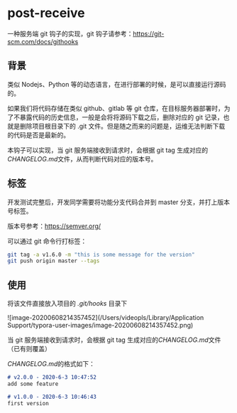 # post-receive

一种服务端 git 钩子的实现，git 钩子请参考：https://git-scm.com/docs/githooks

## 背景

类似 Nodejs、Python 等的动态语言，在进行部署的时候，是可以直接运行源码的。

如果我们将代码存储在类似 github、gitlab 等 git 仓库，在目标服务器部署时，为了不暴露代码的历史信息，一般是会将将源码下载之后，删除对应的 git 记录，也就是删除项目根目录下的 .git 文件。但是随之而来的问题是，运维无法判断下载的代码是否是最新的。

本钩子可以实现，当 git 服务端接收到请求时，会根据 git tag 生成对应的*CHANGELOG.md*文件，从而判断代码对应的版本号。

## 标签

开发测试完整后，开发同学需要将功能分支代码合并到 master 分支，并打上版本号标签。

版本号参考：https://semver.org/

可以通过 git 命令行打标签：

```sh
git tag -a v1.6.0 -m "this is some message for the version"
git push origin master --tags
```

## 使用

将该文件直接放入项目的 *.git/hooks* 目录下

![image-20200608214357452](/Users/videopls/Library/Application Support/typora-user-images/image-20200608214357452.png)

当 git 服务端接收到请求时，会根据 git tag 生成对应的*CHANGELOG.md*文件（已有则覆盖）

*CHANGELOG.md*的格式如下：

```markdown
# v2.0.0 - 2020-6-3 10:47:52
add some feature

# v1.0.0 - 2020-6-3 10:46:43
first version
```